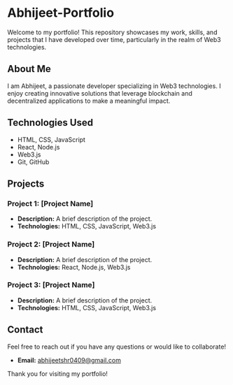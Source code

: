 # Abhijeet-Portfolio

Welcome to my portfolio! This repository showcases my work, skills, and projects that I have developed over time, particularly in the realm of Web3 technologies.

## About Me

I am Abhijeet, a passionate developer specializing in Web3 technologies. I enjoy creating innovative solutions that leverage blockchain and decentralized applications to make a meaningful impact.

## Technologies Used

- HTML, CSS, JavaScript
- React, Node.js
- Web3.js
- Git, GitHub

## Projects

### Project 1: [Project Name]
- **Description:** A brief description of the project.
- **Technologies:** HTML, CSS, JavaScript, Web3.js

### Project 2: [Project Name]
- **Description:** A brief description of the project.
- **Technologies:** React, Node.js, Web3.js

### Project 3: [Project Name]
- **Description:** A brief description of the project.
- **Technologies:** HTML, CSS, JavaScript, Web3.js


## Contact

Feel free to reach out if you have any questions or would like to collaborate!

- **Email:** abhijeetshr0409@gmail.com

Thank you for visiting my portfolio!
